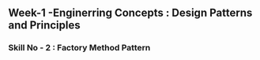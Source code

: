 ## Week-1 -Enginerring Concepts : Design Patterns and Principles
### Skill No - 2 : Factory Method Pattern
